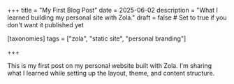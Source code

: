 +++
title = "My First Blog Post"
date = 2025-06-02
description = "What I learned building my personal site with Zola."
draft = false  # Set to true if you don't want it published yet

[taxonomies] 
tags = ["zola", "static site", "personal branding"]

+++

This is my first post on my personal website built with Zola. I'm sharing what I learned while setting up the layout, theme, and content
structure.
